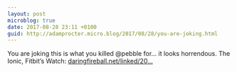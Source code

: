 ```yaml
---
layout: post
microblog: true
date: 2017-08-28 23:11 +0100
guid: http://adamprocter.micro.blog/2017/08/28/you-are-joking.html
---
```

You are joking this is what you killed @pebble for... it looks horrendous. The Ionic, Fitbit’s Watch: [daringfireball.net/linked/20...](https://daringfireball.net/linked/2017/08/28/ionic)
